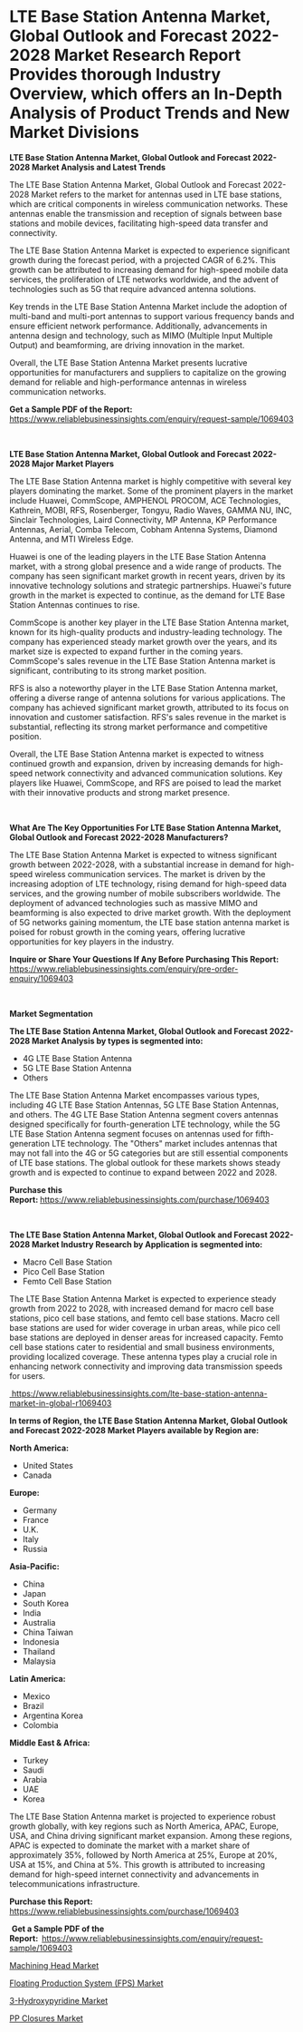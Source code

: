 <p><h1>LTE Base Station Antenna Market, Global Outlook and Forecast 2022-2028 Market Research Report Provides thorough Industry Overview, which offers an In-Depth Analysis of Product Trends and New Market Divisions</h1></p><p><strong>LTE Base Station Antenna Market, Global Outlook and Forecast 2022-2028 Market Analysis and Latest Trends</strong></p>
<p><p>The LTE Base Station Antenna Market, Global Outlook and Forecast 2022-2028 Market refers to the market for antennas used in LTE base stations, which are critical components in wireless communication networks. These antennas enable the transmission and reception of signals between base stations and mobile devices, facilitating high-speed data transfer and connectivity.</p><p>The LTE Base Station Antenna Market is expected to experience significant growth during the forecast period, with a projected CAGR of 6.2%. This growth can be attributed to increasing demand for high-speed mobile data services, the proliferation of LTE networks worldwide, and the advent of technologies such as 5G that require advanced antenna solutions.</p><p>Key trends in the LTE Base Station Antenna Market include the adoption of multi-band and multi-port antennas to support various frequency bands and ensure efficient network performance. Additionally, advancements in antenna design and technology, such as MIMO (Multiple Input Multiple Output) and beamforming, are driving innovation in the market.</p><p>Overall, the LTE Base Station Antenna Market presents lucrative opportunities for manufacturers and suppliers to capitalize on the growing demand for reliable and high-performance antennas in wireless communication networks.</p></p>
<p><strong>Get a Sample PDF of the Report:&nbsp;</strong> <a href="https://www.reliablebusinessinsights.com/enquiry/request-sample/1069403">https://www.reliablebusinessinsights.com/enquiry/request-sample/1069403</a></p>
<p>&nbsp;</p>
<p><strong>LTE Base Station Antenna Market, Global Outlook and Forecast 2022-2028 Major Market Players</strong></p>
<p><p>The LTE Base Station Antenna market is highly competitive with several key players dominating the market. Some of the prominent players in the market include Huawei, CommScope, AMPHENOL PROCOM, ACE Technologies, Kathrein, MOBI, RFS, Rosenberger, Tongyu, Radio Waves, GAMMA NU, INC, Sinclair Technologies, Laird Connectivity, MP Antenna, KP Performance Antennas, Aerial, Comba Telecom, Cobham Antenna Systems, Diamond Antenna, and MTI Wireless Edge.</p><p>Huawei is one of the leading players in the LTE Base Station Antenna market, with a strong global presence and a wide range of products. The company has seen significant market growth in recent years, driven by its innovative technology solutions and strategic partnerships. Huawei's future growth in the market is expected to continue, as the demand for LTE Base Station Antennas continues to rise.</p><p>CommScope is another key player in the LTE Base Station Antenna market, known for its high-quality products and industry-leading technology. The company has experienced steady market growth over the years, and its market size is expected to expand further in the coming years. CommScope's sales revenue in the LTE Base Station Antenna market is significant, contributing to its strong market position.</p><p>RFS is also a noteworthy player in the LTE Base Station Antenna market, offering a diverse range of antenna solutions for various applications. The company has achieved significant market growth, attributed to its focus on innovation and customer satisfaction. RFS's sales revenue in the market is substantial, reflecting its strong market performance and competitive position.</p><p>Overall, the LTE Base Station Antenna market is expected to witness continued growth and expansion, driven by increasing demands for high-speed network connectivity and advanced communication solutions. Key players like Huawei, CommScope, and RFS are poised to lead the market with their innovative products and strong market presence.</p></p>
<p>&nbsp;</p>
<p><strong>What Are The Key Opportunities For LTE Base Station Antenna Market, Global Outlook and Forecast 2022-2028 Manufacturers?</strong></p>
<p><p>The LTE Base Station Antenna Market is expected to witness significant growth between 2022-2028, with a substantial increase in demand for high-speed wireless communication services. The market is driven by the increasing adoption of LTE technology, rising demand for high-speed data services, and the growing number of mobile subscribers worldwide. The deployment of advanced technologies such as massive MIMO and beamforming is also expected to drive market growth. With the deployment of 5G networks gaining momentum, the LTE base station antenna market is poised for robust growth in the coming years, offering lucrative opportunities for key players in the industry.</p></p>
<p><strong>Inquire or Share Your Questions If Any Before Purchasing This Report:</strong> <a href="https://www.reliablebusinessinsights.com/enquiry/pre-order-enquiry/1069403">https://www.reliablebusinessinsights.com/enquiry/pre-order-enquiry/1069403</a></p>
<p>&nbsp;</p>
<p><strong>Market Segmentation</strong></p>
<p><strong>The LTE Base Station Antenna Market, Global Outlook and Forecast 2022-2028 Market Analysis by types is segmented into:</strong></p>
<p><ul><li>4G LTE Base Station Antenna</li><li>5G LTE Base Station Antenna</li><li>Others</li></ul></p>
<p><p>The LTE Base Station Antenna Market encompasses various types, including 4G LTE Base Station Antennas, 5G LTE Base Station Antennas, and others. The 4G LTE Base Station Antenna segment covers antennas designed specifically for fourth-generation LTE technology, while the 5G LTE Base Station Antenna segment focuses on antennas used for fifth-generation LTE technology. The "Others" market includes antennas that may not fall into the 4G or 5G categories but are still essential components of LTE base stations. The global outlook for these markets shows steady growth and is expected to continue to expand between 2022 and 2028.</p></p>
<p><strong>Purchase this Report:&nbsp;</strong><a href="https://www.reliablebusinessinsights.com/purchase/1069403">https://www.reliablebusinessinsights.com/purchase/1069403</a></p>
<p>&nbsp;</p>
<p><strong>The LTE Base Station Antenna Market, Global Outlook and Forecast 2022-2028 Market Industry Research by Application is segmented into:</strong></p>
<p><ul><li>Macro Cell Base Station</li><li>Pico Cell Base Station</li><li>Femto Cell Base Station</li></ul></p>
<p><p>The LTE Base Station Antenna Market is expected to experience steady growth from 2022 to 2028, with increased demand for macro cell base stations, pico cell base stations, and femto cell base stations. Macro cell base stations are used for wider coverage in urban areas, while pico cell base stations are deployed in denser areas for increased capacity. Femto cell base stations cater to residential and small business environments, providing localized coverage. These antenna types play a crucial role in enhancing network connectivity and improving data transmission speeds for users.</p></p>
<p><a href="https://www.reliablebusinessinsights.com/lte-base-station-antenna-market-in-global-r1069403">&nbsp;https://www.reliablebusinessinsights.com/lte-base-station-antenna-market-in-global-r1069403</a></p>
<p><strong>In terms of Region, the LTE Base Station Antenna Market, Global Outlook and Forecast 2022-2028 Market Players available by Region are:</strong></p>
<p>
    <p> <strong> North America: </strong>
        <ul>
            <li>United States</li>
            <li>Canada</li>
        </ul>
        </p> 
    <p> <strong> Europe: </strong>
        <ul>
            <li>Germany</li>
            <li>France</li>
            <li>U.K.</li>
            <li>Italy</li>
            <li>Russia</li>
        </ul>
        </p> 
    <p> <strong> Asia-Pacific: </strong>
        <ul>
            <li>China</li>
            <li>Japan</li>
            <li>South Korea</li>
            <li>India</li>
            <li>Australia</li>
            <li>China Taiwan</li>
            <li>Indonesia</li>
            <li>Thailand</li>
            <li>Malaysia</li>
        </ul>
        </p> 
    <p> <strong> Latin America: </strong>
        <ul>
            <li>Mexico</li>
            <li>Brazil</li>
            <li>Argentina Korea</li>
            <li>Colombia</li>
        </ul>
        </p> 
    <p> <strong> Middle East & Africa: </strong>
        <ul>
            <li>Turkey</li>
            <li>Saudi</li>
            <li>Arabia</li>
            <li>UAE</li>
            <li>Korea</li>
        </ul>
    </p>
    </p>
<p><p>The LTE Base Station Antenna market is projected to experience robust growth globally, with key regions such as North America, APAC, Europe, USA, and China driving significant market expansion. Among these regions, APAC is expected to dominate the market with a market share of approximately 35%, followed by North America at 25%, Europe at 20%, USA at 15%, and China at 5%. This growth is attributed to increasing demand for high-speed internet connectivity and advancements in telecommunications infrastructure.</p></p>
<p><strong>Purchase this Report: </strong><a href="https://www.reliablebusinessinsights.com/purchase/1069403">https://www.reliablebusinessinsights.com/purchase/1069403</a></p>
<p>&nbsp;<strong>Get a Sample PDF of the Report:&nbsp;&nbsp;</strong><a href="https://www.reliablebusinessinsights.com/enquiry/request-sample/1069403">https://www.reliablebusinessinsights.com/enquiry/request-sample/1069403</a></p>
<p><strong></strong></p>
<p><p><a href="https://medium.com/@sallyselcenk46/insights-into-the-machining-head-market-size-which-is-expanding-with-a-5-5-cagr-from-2024-2031-a270d8a59ebf">Machining Head Market</a></p><p><a href="https://github.com/JosephMorgnlvXXff/Market-Research-Report-List-1/blob/main/floating-production-system-fps-market.md">Floating Production System (FPS) Market</a></p><p><a href="https://github.com/ValentineMike02/Market-Research-Report-List-1/blob/main/3-hydroxypyridine-market.md">3-Hydroxypyridine Market</a></p><p><a href="https://medium.com/@jackiegrady1910/global-pp-closures-market-size-share-analysis-by-product-type-by-application-by-region-06157c493e05">PP Closures Market</a></p></p>